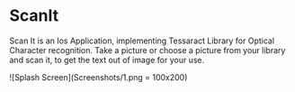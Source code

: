 # ScanIt
Scan It is an Ios Application, implementing Tessaract Library for Optical Character recognition. Take a picture or choose a picture from your library and scan it, to get the text out of image for your use.

![Splash Screen](Screenshots/1.png = 100x200)
